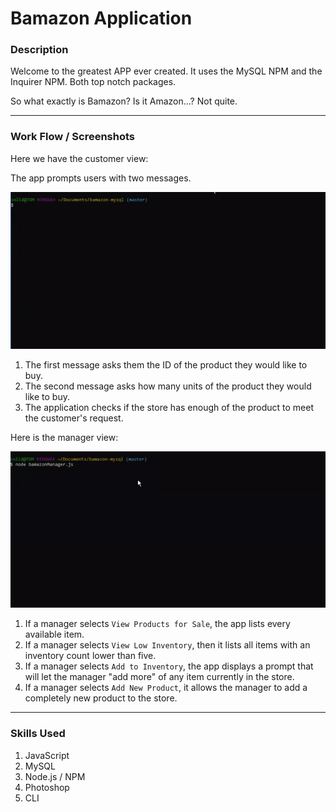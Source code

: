 # Bamazon Application

### Description
Welcome to the greatest APP ever created. It uses the MySQL NPM and the Inquirer NPM. Both top notch packages.

So what exactly is Bamazon? Is it Amazon...? Not quite.

- - -

### Work Flow / Screenshots

Here we have the customer view:

The app prompts users with two messages.

![Gif 1](/images/1.gif)

   1. The first message asks them the ID of the product they would like to buy.
   2. The second message asks how many units of the product they would like to buy.
   3. The application checks if the store has enough of the product to meet the customer's request.

Here is the manager view:

![Gif 2](/images/2.gif)

   1. If a manager selects `View Products for Sale`, the app lists every available item.
   2. If a manager selects `View Low Inventory`, then it lists all items with an inventory count lower than five.
   3. If a manager selects `Add to Inventory`, the app displays a prompt that will let the manager "add more" of any item currently in the store.
   4. If a manager selects `Add New Product`, it allows the manager to add a completely new product to the store.

   - - -

   ### Skills Used
   1. JavaScript
   2. MySQL
   3. Node.js / NPM
   4. Photoshop
   5. CLI